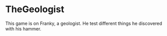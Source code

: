 # TheGeologist
This game is on Franky, a geologist. He test different things he discovered with his hammer.
